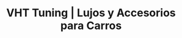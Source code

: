 ---
title: "VHT Tuning | Lujos y Accesorios para Carros"
url: /bogota-d-c/vht-tuning-lujos-y-accesorios-para-carros/
shop: piezas de automóviles
---